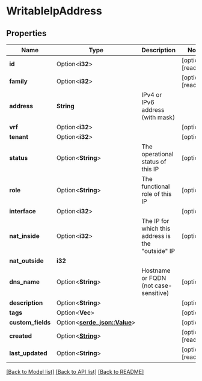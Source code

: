 # WritableIpAddress

## Properties

Name | Type | Description | Notes
------------ | ------------- | ------------- | -------------
**id** | Option<**i32**> |  | [optional][readonly]
**family** | Option<**i32**> |  | [optional][readonly]
**address** | **String** | IPv4 or IPv6 address (with mask) | 
**vrf** | Option<**i32**> |  | [optional]
**tenant** | Option<**i32**> |  | [optional]
**status** | Option<**String**> | The operational status of this IP | [optional]
**role** | Option<**String**> | The functional role of this IP | [optional]
**interface** | Option<**i32**> |  | [optional]
**nat_inside** | Option<**i32**> | The IP for which this address is the \"outside\" IP | [optional]
**nat_outside** | **i32** |  | 
**dns_name** | Option<**String**> | Hostname or FQDN (not case-sensitive) | [optional]
**description** | Option<**String**> |  | [optional]
**tags** | Option<**Vec<String>**> |  | [optional]
**custom_fields** | Option<[**serde_json::Value**](.md)> |  | [optional]
**created** | Option<[**String**](string.md)> |  | [optional][readonly]
**last_updated** | Option<**String**> |  | [optional][readonly]

[[Back to Model list]](../README.md#documentation-for-models) [[Back to API list]](../README.md#documentation-for-api-endpoints) [[Back to README]](../README.md)



